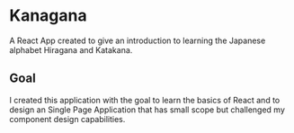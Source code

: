 # Kanagana

A React App created to give an introduction to learning the Japanese alphabet Hiragana and Katakana.

## Goal

I created this application with the goal to learn the basics of React and to design an Single Page Application that has small scope but challenged my component design capabilities.
